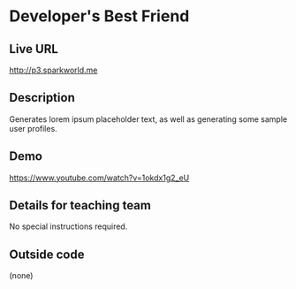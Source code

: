 # Developer's Best Friend

## Live URL
<http://p3.sparkworld.me>

## Description
Generates lorem ipsum placeholder text, as well as generating some sample user profiles. 

## Demo
<https://www.youtube.com/watch?v=1okdx1g2_eU>

## Details for teaching team
No special instructions required.

## Outside code
(none)
